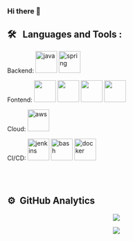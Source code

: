 ### Hi there 👋

## 🛠 &nbsp; Languages and Tools :

<p align="left">
<p>Backend:
<img width="50" height="50" alt="java" src="https://www.svgrepo.com/show/303388/java-4-logo.svg" />
<img width="50" height="50" alt="spring" src="https://www.svgrepo.com/show/354379/spring.svg" />
</p>
<p>Fontend:
<img width="50" height="50" src="https://www.svgrepo.com/show/349419/javascript.svg" />
<img width="50" height="50" src="https://www.svgrepo.com/show/349419/javascript.svg" />
<img width="50" height="50" src="https://www.svgrepo.com/show/349419/javascript.svg" />
<img width="50" height="50" src="https://www.svgrepo.com/show/349540/typescript.svg" />
</p>
<p>Cloud:
<img width="50" height="50" alt="aws" src="https://static-00.iconduck.com/assets.00/aws-icon-2048x2048-274" />
</p>
<p>CI/CD:
<img width="50" height="50" alt="jenkins" src="./icons/icons8-jenkins.svg" />
<img width="50" height="50" alt="bash" src="./icons/bash-original.svg" />
<img width="50" height="50" alt="docker" src="https://www.svgrepo.com/show/331370/docker.svg" />
</p>
<br />
<br />


## ⚙️ &nbsp;GitHub Analytics

<p align="center">
	<img align="center" src="https://github-readme-stats.vercel.app/api?username=ZMarou&count_private=true&include_all_commits=true"/>
</p>
<p align="center">
	<img align="center" src="https://github-readme-stats.vercel.app/api/top-langs/?username=ZMarou&layout=compact"/>
</p>
